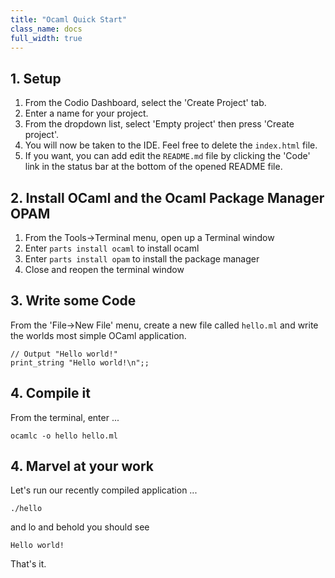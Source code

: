 ```yaml
---
title: "Ocaml Quick Start"
class_name: docs
full_width: true
---
```


## 1. Setup
1. From the Codio Dashboard, select the 'Create Project' tab.
1. Enter a name for your project.
1. From the dropdown list, select 'Empty project' then press 'Create project'.
1. You will now be taken to the IDE. Feel free to delete the `index.html` file.
1. If you want, you can add edit the `README.md` file by clicking the 'Code' link in the status bar at the bottom of the opened README file.

## 2. Install OCaml and the Ocaml Package Manager OPAM
1. From the Tools->Terminal menu, open up a Terminal window
1. Enter `parts install ocaml` to install ocaml
1. Enter `parts install opam` to install the package manager
1. Close and reopen the terminal window

## 3. Write some Code
From the 'File->New File' menu, create a new file called `hello.ml` and write the worlds most simple OCaml application.

```
// Output "Hello world!" 
print_string "Hello world!\n";;
```

## 4. Compile it
From the terminal, enter ...
```
ocamlc -o hello hello.ml
```

## 4. Marvel at your work
Let's run our recently compiled application ...

    ./hello 

and lo and behold you should see

    Hello world!   

That's it.
